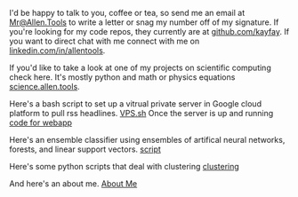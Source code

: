 I'd be happy to talk to you, coffee or tea, so send me an email at [Mr@Allen.Tools](mailto:mr@allen.tools?cc=allenchristophertools@gmail.com&subject=Can%20I%20Drop%20You%20A%20Line&body=Just-wanted-to-snag-your-number%20Just%20Hit%20Send) to write a letter or snag my number off of my signature. If you're looking for my code repos, they currently are at [github.com/kayfay](http://www.github.com/kayfay). If you want to direct chat with me connect with me on [linkedin.com/in/allentools](http://www.linkedin.com/in/allentools).

If you'd like to take a look at one of my projects on scientific computing check here. It's mostly python and math or physics equations [science.allen.tools](http://science.allen.tools).

Here's a bash script to set up a vitrual private server in Google cloud platform to pull rss headlines. [VPS.sh](https://github.com/kayfay/python-flask-headlines-rss/blob/master/headlines/vps.sh) Once the server is up and running [code for webapp](https://github.com/kayfay/python-flask-headlines-rss/blob/master/headlines/headlines.py)

Here's an ensemble classifier using ensembles of artifical neural networks, forests, and linear support vectors. [script](https://github.com/kayfay/ml_scikit-learn_tensorflow/blob/master/ensemble_learning_and_random_forests/voting_classifier.ipynb)

Here's some python scripts that deal with clustering [clustering](https://github.com/kayfay/ml_scikit-learn_tensorflow/tree/master/clustering)

And here's an about me. [About Me](https://kayfay.github.io/allen.tools/)